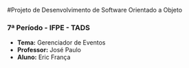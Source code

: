 #Projeto de Desenvolvimento de Software Orientado a Objeto
<h3>7ª Período - IFPE - TADS</h3>
<ul>
  <li><b>Tema:</b> Gerenciador de Eventos</li>
  <li><b>Professor:</b> José Paulo</li>
  <li><b>Aluno:</b> Eric França</li>
</ul>

